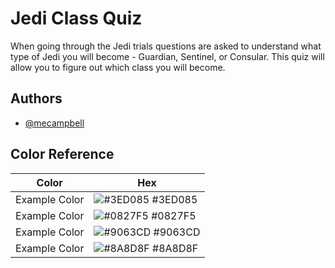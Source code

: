 
# Jedi Class Quiz

When going through the Jedi trials questions are asked to understand what type of Jedi you will become - Guardian, Sentinel, or Consular.  This quiz will allow you to figure out which class you will become.



## Authors

- [@mecampbell](https://www.github.com/mecampbell)

## Color Reference

| Color             | Hex                                                                |
| ----------------- | ------------------------------------------------------------------ |
| Example Color | ![#3ED085](https://via.placeholder.com/10/3ED085?text=+) #3ED085 |
| Example Color | ![#0827F5](https://via.placeholder.com/10/0827F5?text=+) #0827F5 |
| Example Color | ![#9063CD](https://via.placeholder.com/10/9063CD?text=+) #9063CD |
| Example Color | ![#8A8D8F](https://via.placeholder.com/10/8A8D8F?text=+) #8A8D8F |

